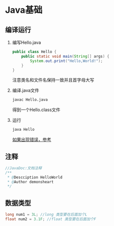 # Java基础



## 编译运行

1. 编写Hello.java

   ```java
   public class Hello {
       public static void main(String[] args) {
           System.out.print("Hello,World!");
       }
   }
   ```

   注意类名和文件名保持一致并且首字母大写

2. 编译.java文件

   ```bash
   javac Hello.java
   ```

   得到一个Hello.class文件

3. 运行

   ```bash
   java Hello
   ```

   [如果出现错误，参考](https://www.zhihu.com/question/36537093)



## 注释

```java
//JavaDoc:文档注释
/**
 * @Descciption HelloWorld
 * @Author demonsheart
 */
```



## 数据类型



```java
long num1 = 3L; //long 类型要在后面加个L
float num2 = 3.1F; //float 类型要在后面加个F
```

